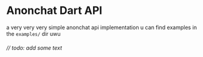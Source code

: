 # Anonchat Dart API
a very very very simple anonchat api implementation
u can find examples in the `examples/` dir uwu

###### // todo: add some text
